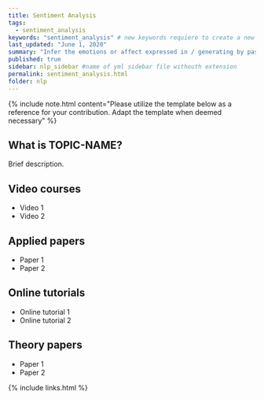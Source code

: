 ```yaml
---
title: Sentiment Analysis
tags:
  - sentiment_analysis
keywords: "sentiment_analysis" # new keywords requiere to create a new tag file
last_updated: "June 1, 2020"
summary: "Infer the emotions or affect expressed in / generating by passages of text."
published: true
sidebar: nlp_sidebar #name of yml sidebar file withouth extension
permalink: sentiment_analysis.html
folder: nlp
---
```



{% include note.html content="Please utilize the template below as a reference for your contribution. Adapt the template when deemed necessary" %}

## What is TOPIC-NAME?

Brief description.

## Video courses

* Video 1
* Video 2

## Applied papers 
* Paper 1
* Paper 2

## Online tutorials

* Online tutorial 1
* Online tutorial 2

## Theory papers 
* Paper 1
* Paper 2

{% include links.html %}
